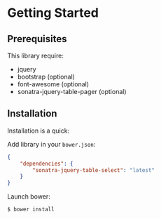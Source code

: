 Getting Started
===============

Prerequisites
-------------

This library require:

- jquery
- bootstrap (optional)
- font-awesome (optional)
- sonatra-jquery-table-pager (optional)

Installation
------------

Installation is a quick:

Add library in your `bower.json`:

```json
{
    "dependencies": {
        "sonatra-jquery-table-select": "latest"
    }
}
```

Launch bower:

```bash
$ bower install
```
